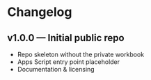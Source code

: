 # Changelog

## v1.0.0 — Initial public repo
- Repo skeleton without the private workbook
- Apps Script entry point placeholder
- Documentation & licensing
